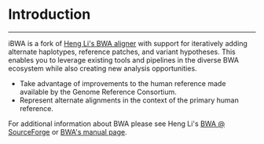 # Introduction

***

iBWA is a fork of [Heng Li's BWA aligner][bwa] with support for iteratively adding alternate haplotypes, reference patches, and variant hypotheses. This enables you to leverage existing tools and pipelines in the diverse BWA ecosystem while also creating new analysis opportunities.

- Take advantage of improvements to the human reference made available by the Genome Reference Consortium.
- Represent alternate alignments in the context of the primary human reference.

For additional information about BWA please see Heng Li's [BWA @ SourceForge][bwa] or [BWA's manual page][bwaman].

[bwa]: http://bio-bwa.sourceforge.net
[bwaman]: http://bio-bwa.sourceforge.net/bwa.shtml
